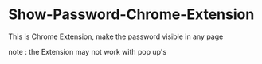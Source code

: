# Show-Password-Chrome-Extension
This is Chrome Extension, make the password visible in any page 

note : the Extension may not work with pop up's

